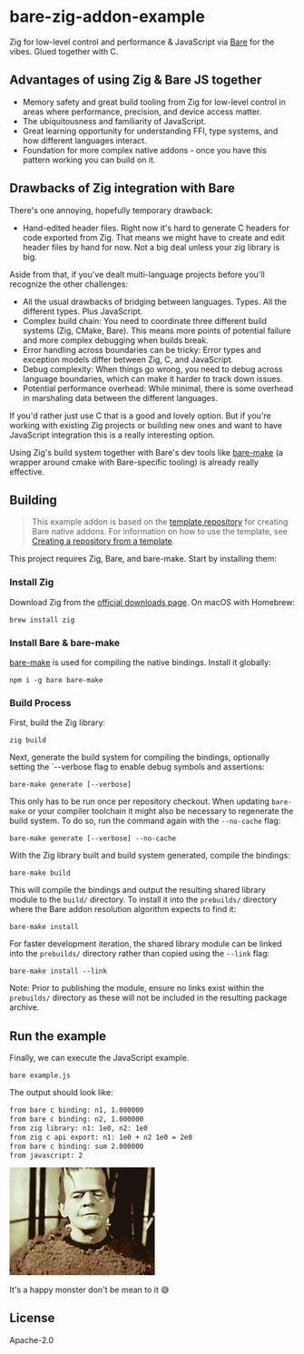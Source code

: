 # bare-zig-addon-example

Zig for low-level control and performance & JavaScript via [Bare](https://github.com/holepunchto/bare) for the vibes. Glued together with C.

## Advantages of using Zig & Bare JS together

- Memory safety and great build tooling from Zig for low-level control in areas where performance, precision, and device access matter.
- The ubiquitousness and familiarity of JavaScript.
- Great learning opportunity for understanding FFI, type systems, and how different languages interact.
- Foundation for more complex native addons - once you have this pattern working you can build on it.

## Drawbacks of Zig integration with Bare

There's one annoying, hopefully temporary drawback:

- Hand-edited header files. Right now it's hard to generate C headers for code exported from Zig. That means we might have to create and edit header files by hand for now. Not a big deal unless your zig library is big.

Aside from that, if you've dealt multi-language projects before you'll recognize the other challenges:

- All the usual drawbacks of bridging between languages. Types. All the different types. Plus JavaScript.
- Complex build chain: You need to coordinate three different build systems (Zig, CMake, Bare). This means more points of potential failure and more complex debugging when builds break.
- Error handling across boundaries can be tricky: Error types and exception models differ between Zig, C, and JavaScript.
- Debug complexity: When things go wrong, you need to debug across language boundaries, which can make it harder to track down issues.
- Potential performance overhead: While minimal, there is some overhead in marshaling data between the different languages.

If you'd rather just use C that is a good and lovely option. But if you're working with existing Zig projects or building new ones and want to have JavaScript integration this is a really interesting option.

Using Zig's build system together with Bare's dev tools like [bare-make](https://github.com/holepunchto/bare-make) (a wrapper around cmake with Bare-specific tooling) is already really effective.

## Building

> This example addon is based on the [template repository](https://github.com/holepunchto/bare-addon) for creating Bare native addons. For information on how to use the template, see [Creating a repository from a template](https://docs.github.com/en/repositories/creating-and-managing-repositories/creating-a-repository-from-a-template).

This project requires Zig, Bare, and bare-make. Start by installing them:

### Install Zig

Download Zig from the [official downloads page](https://ziglang.org/download/). On macOS with Homebrew:

```console
brew install zig
```

### Install Bare & bare-make

[bare-make](https://github.com/holepunchto/bare-make) is used for compiling the native bindings. Install it globally:

```console
npm i -g bare bare-make
```

### Build Process

First, build the Zig library:

```console
zig build
```

Next, generate the build system for compiling the bindings, optionally setting the `--verbose flag to enable debug symbols and assertions:

```console
bare-make generate [--verbose]
```

This only has to be run once per repository checkout. When updating `bare-make` or your compiler toolchain it might also be necessary to regenerate the build system. To do so, run the command again with the `--no-cache` flag:

```console
bare-make generate [--verbose] --no-cache
```

With the Zig library built and build system generated, compile the bindings:

```console
bare-make build
```

This will compile the bindings and output the resulting shared library module to the `build/` directory. To install it into the `prebuilds/` directory where the Bare addon resolution algorithm expects to find it:

```console
bare-make install
```

For faster development iteration, the shared library module can be linked into the `prebuilds/` directory rather than copied using the `--link` flag:

```console
bare-make install --link
```

Note: Prior to publishing the module, ensure no links exist within the `prebuilds/` directory as these will not be included in the resulting package archive.

## Run the example

Finally, we can execute the JavaScript example.

```
bare example.js
```

The output should look like:

```
from bare c binding: n1, 1.000000
from bare c binding: n2, 1.000000
from zig library: n1: 1e0, n2: 1e0
from zig c api export: n1: 1e0 + n2 1e0 = 2e0
from bare c binding: sum 2.000000
from javascript: 2
```

![A gif of actor Boris Karloff out of character but still in the makeup and custome of Frankenstien's monster sticking out his tongue](./monster.gif)

It's a happy monster don't be mean to it 😅

## License

Apache-2.0

